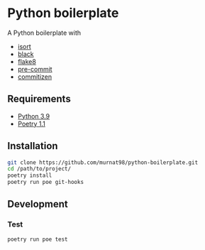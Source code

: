 # Python boilerplate

A Python boilerplate with
- [isort](https://pycqa.github.io/isort/)
- [black](https://black.readthedocs.io/en/stable/index.html)
- [flake8](https://flake8.pycqa.org/en/latest/)
- [pre-commit](https://pre-commit.com/)
- [commitizen](https://commitizen-tools.github.io/commitizen/)

## Requirements

- [Python 3.9](https://www.python.org/downloads/release/python-390/)
- [Poetry 1.1](https://python-poetry.org/docs/#installation)

## Installation

```bash
git clone https://github.com/murnat98/python-boilerplate.git
cd /path/to/project/
poetry install
poetry run poe git-hooks
```

## Development

### Test
```bash
poetry run poe test
```